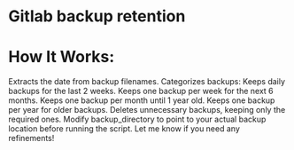 # Gitlab backup retention

# How It Works:
Extracts the date from backup filenames.
Categorizes backups:
Keeps daily backups for the last 2 weeks.
Keeps one backup per week for the next 6 months.
Keeps one backup per month until 1 year old.
Keeps one backup per year for older backups.
Deletes unnecessary backups, keeping only the required ones.
Modify backup_directory to point to your actual backup location before running the script. Let me know if you need any refinements! 
